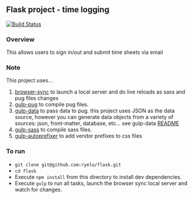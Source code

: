 ## Flask project - time logging

[![Build Status][travis-image]][travis-url]

### Overview
This allows users to sign in/out and submit time sheets via email

### Note
This project uses...

1. [browser-sync](https://github.com/browsersync/browser-sync) to launch a local server and do live reloads as sass and pug files changes
2. [gulp-pug](https://github.com/jamen/gulp-pug) to compile pug files.
3. [gulp-data](https://github.com/colynb/gulp-data) to pass data to pug. this project uses JSON as the data source, however you can generate data objects from a variety of sources: json, front-matter, database, etc... see gulp-data [README](https://github.com/colynb/gulp-data)
4. [gulp-sass](https://github.com/dlmanning/gulp-sass) to compile sass files.
5. [gulp-autoprefixer](https://github.com/sindresorhus/gulp-autoprefixer) to add vendor prefixes to css files

### To run
- `git clone git@github.com:ryelo/flask.git`
- `cd flask`
- Execute `npm install` from this directory to install dev dependencies.
- Execute `gulp` to run all tasks, launch the browser sync local server and watch for changes.

[travis-url]: https://travis-ci.org/azemoh/gulp-pug-sass-seed
[travis-image]: https://travis-ci.org/azemoh/gulp-pug-sass-seed.svg
